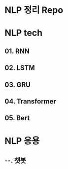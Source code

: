 # NLP 정리 Repo

# NLP tech
## 01. RNN
## 02. LSTM
## 03. GRU
## 04. Transformer
## 05. Bert

# NLP 응용
## --. 챗봇
